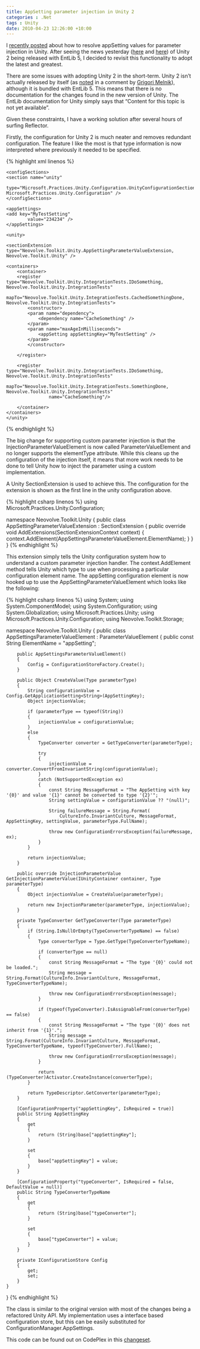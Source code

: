 ```yaml
---
title: AppSetting parameter injection in Unity 2
categories : .Net
tags : Unity
date: 2010-04-23 12:26:00 +10:00
---
```


I [recently posted][0] about how to resolve appSetting values for parameter injection in Unity. After seeing the news yesterday ([here][1] and [here][2]) of Unity 2 being released with EntLib 5, I decided to revisit this functionality to adopt the latest and greatest.

There are some issues with adopting Unity 2 in the short-term. Unity 2 isn’t actually released by itself (as [noted][3] in a comment by [Grigori Melnik][4]), although it is bundled with EntLib 5. This means that there is no documentation for the changes found in the new version of Unity. The EntLib documentation for Unity simply says that “Content for this topic is not yet available”.

Given these constraints, I have a working solution after several hours of surfing Reflector.

Firstly, the configuration for Unity 2 is much neater and removes redundant configuration. The feature I like the most is that type information is now interpreted where previously it needed to be specified.

{% highlight xml linenos %}
<?xml version="1.0" encoding="utf-8" ?>
<configuration>
     
    <configSections>
    <section name="unity"
                type="Microsoft.Practices.Unity.Configuration.UnityConfigurationSection, Microsoft.Practices.Unity.Configuration" />
    </configSections>
    
    <appSettings>
    <add key="MyTestSetting"
            value="234234" />
    </appSettings>
    
    <unity>
        
    <sectionExtension type="Neovolve.Toolkit.Unity.AppSettingParameterValueExtension, Neovolve.Toolkit.Unity" />
    
    <containers>
        <container>
        <register type="Neovolve.Toolkit.Unity.IntegrationTests.IDoSomething, Neovolve.Toolkit.Unity.IntegrationTests"
                    mapTo="Neovolve.Toolkit.Unity.IntegrationTests.CachedSomethingDone, Neovolve.Toolkit.Unity.IntegrationTests">
            <constructor>
            <param name="dependency">
                <dependency name="CacheSomething" />
            </param>
            <param name="maxAgeInMilliseconds">
                <appSetting appSettingKey="MyTestSetting" />
            </param>
            </constructor>
    
        </register>
    
        <register type="Neovolve.Toolkit.Unity.IntegrationTests.IDoSomething, Neovolve.Toolkit.Unity.IntegrationTests"
                    mapTo="Neovolve.Toolkit.Unity.IntegrationTests.SomethingDone, Neovolve.Toolkit.Unity.IntegrationTests"
                    name="CacheSomething"/>
    
        </container>
    </containers>
    </unity>
</configuration>
{% endhighlight %}

The big change for supporting custom parameter injection is that the InjectionParameterValueElement is now called ParameterValueElement and no longer supports the elementType attribute. While this cleans up the configuration of the injection itself, it means that more work needs to be done to tell Unity how to inject the parameter using a custom implementation. 

A Unity SectionExtension is used to achieve this. The configuration for the extension is shown as the first line in the unity configuration above.

{% highlight csharp linenos %}
using Microsoft.Practices.Unity.Configuration;
    
namespace Neovolve.Toolkit.Unity
{
    public class AppSettingParameterValueExtension : SectionExtension
    {
        public override void AddExtensions(SectionExtensionContext context)
        {
            context.AddElement<AppSettingsParameterValueElement>(AppSettingsParameterValueElement.ElementName);
        }
    }
}
{% endhighlight %}

This extension simply tells the Unity configuration system how to understand a custom parameter injection handler. The context.AddElement method tells Unity which type to use when processing a particular configuration element name. The appSetting configuration element is now hooked up to use the AppSettingParameterValueElement which looks like the following:

{% highlight csharp linenos %}
using System;
using System.ComponentModel;
using System.Configuration;
using System.Globalization;
using Microsoft.Practices.Unity;
using Microsoft.Practices.Unity.Configuration;
using Neovolve.Toolkit.Storage;
    
namespace Neovolve.Toolkit.Unity
{
    public class AppSettingsParameterValueElement : ParameterValueElement
    {
        public const String ElementName = "appSetting";
    
        public AppSettingsParameterValueElement()
        {
            Config = ConfigurationStoreFactory.Create();
        }
    
        public Object CreateValue(Type parameterType)
        {
            String configurationValue = Config.GetApplicationSetting<String>(AppSettingKey);
            Object injectionValue;
    
            if (parameterType == typeof(String))
            {
                injectionValue = configurationValue;
            }
            else
            {
                TypeConverter converter = GetTypeConverter(parameterType);
    
                try
                {
                    injectionValue = converter.ConvertFromInvariantString(configurationValue);
                }
                catch (NotSupportedException ex)
                {
                    const String MessageFormat = "The AppSetting with key '{0}' and value '{1}' cannot be converted to type '{2}'";
                    String settingValue = configurationValue ?? "(null)";
    
                    String failureMessage = String.Format(
                        CultureInfo.InvariantCulture, MessageFormat, AppSettingKey, settingValue, parameterType.FullName);
    
                    throw new ConfigurationErrorsException(failureMessage, ex);
                }
            }
    
            return injectionValue;
        }
    
        public override InjectionParameterValue GetInjectionParameterValue(IUnityContainer container, Type parameterType)
        {
            Object injectionValue = CreateValue(parameterType);
    
            return new InjectionParameter(parameterType, injectionValue);
        }
    
        private TypeConverter GetTypeConverter(Type parameterType)
        {
            if (String.IsNullOrEmpty(TypeConverterTypeName) == false)
            {
                Type converterType = Type.GetType(TypeConverterTypeName);
    
                if (converterType == null)
                {
                    const String MessageFormat = "The type '{0}' could not be loaded.";
                    String message = String.Format(CultureInfo.InvariantCulture, MessageFormat, TypeConverterTypeName);
    
                    throw new ConfigurationErrorsException(message);
                }
    
                if (typeof(TypeConverter).IsAssignableFrom(converterType) == false)
                {
                    const String MessageFormat = "The type '{0}' does not inherit from '{1}'.";
                    String message = String.Format(CultureInfo.InvariantCulture, MessageFormat, TypeConverterTypeName, typeof(TypeConverter).FullName);
    
                    throw new ConfigurationErrorsException(message);
                }
    
                return (TypeConverter)Activator.CreateInstance(converterType);
            }
    
            return TypeDescriptor.GetConverter(parameterType);
        }
    
        [ConfigurationProperty("appSettingKey", IsRequired = true)]
        public String AppSettingKey
        {
            get
            {
                return (String)base["appSettingKey"];
            }
    
            set
            {
                base["appSettingKey"] = value;
            }
        }
    
        [ConfigurationProperty("typeConverter", IsRequired = false, DefaultValue = null)]
        public String TypeConverterTypeName
        {
            get
            {
                return (String)base["typeConverter"];
            }
    
            set
            {
                base["typeConverter"] = value;
            }
        }
    
        private IConfigurationStore Config
        {
            get;
            set;
        }
    }
}
{% endhighlight %}

The class is similar to the original version with most of the changes being a refactored Unity API. My implementation uses a interface based configuration store, but this can be easily substituted for ConfigurationManager.AppSettings.

This code can be found out on CodePlex in this [changeset][5].

[0]: /post/2010/01/28/Injecting-AppSetting-values-via-Unity.aspx
[1]: http://www.alvinashcraft.com/2010/04/21/dew-drop-april-21-2010/?utm_source=feedburner&amp;utm_medium=feed&amp;utm_campaign=Feed%3A+alvinashcraft+%28Alvin+Ashcraft%27s+Morning+Dew%29
[2]: http://blog.cwa.me.uk/2010/04/21/the-morning-brew-584/?utm_source=feedburner&amp;utm_medium=feed&amp;utm_campaign=Feed%3A+ReflectivePerspective+%28Reflective+Perspective+-+Chris+Alcock%29
[3]: http://blogs.msdn.com/agile/archive/2010/04/20/microsoft-enterprise-library-5-0-released.aspx
[4]: http://blogs.msdn.com/agile/default.aspx
[5]: http://neovolve.codeplex.com/SourceControl/changeset/changes/58040
